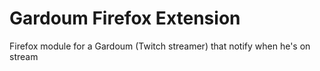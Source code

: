 # Gardoum Firefox Extension

Firefox module for a Gardoum (Twitch streamer) that notify when he's on stream
